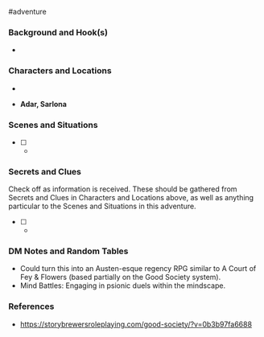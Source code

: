  #adventure 

### Background and Hook(s)

* 

### Characters and Locations

* 

* **Adar, Sarlona**

### Scenes and Situations

 - [ ] -

### Secrets and Clues
Check off as information is received. These should be gathered from Secrets and Clues in Characters and Locations above, as well as anything particular to the Scenes and Situations in this adventure.

 - [ ] -

### DM Notes and Random Tables

- Could turn this into an Austen-esque regency RPG similar to A Court of Fey & Flowers (based partially on the Good Society system).
- Mind Battles: Engaging in psionic duels within the mindscape.

### References

- https://storybrewersroleplaying.com/good-society/?v=0b3b97fa6688
